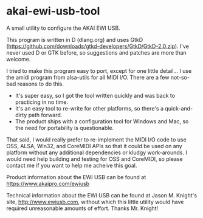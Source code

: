 akai-ewi-usb-tool
=================

A small utility to configure the AKAI EWI USB.

This program is written in D (dlang.org) and uses GtkD (https://github.com/downloads/gtkd-developers/GtkD/GtkD-2.0.zip).  I've never used D or GTK before, so suggestions and patches are more than welcome.

I tried to make this program easy to port, except for one little detail...  I use the amidi program from alsa-utils for all MIDI I/O.  There are a few not-so-bad reasons to do this.
   - It's super easy, so I got the tool written quickly and was back to practicing in no time.
   - It's an easy tool to re-write for other platforms, so there's a quick-and-dirty path forward.
   - The product ships with a configuration tool for Windows and Mac, so the need for portability is questionable.

That said, I would really prefer to re-implement the MIDI I/O code to use OSS, ALSA, Win32, and CoreMIDI APIs so that it could be used on any platform without any additional dependencies or kludgy work-arounds.  I would need help building and testing for OSS and CoreMIDI, so please contact me if you want to help me acheive this goal.

Product information about the EWI USB can be found at https://www.akaipro.com/ewiusb

Technical information about the EWI USB can be found at Jason M. Knight's site, http://www.ewiusb.com, without which this little utility would have required unreasonable amounts of effort.  Thanks Mr. Knight!
